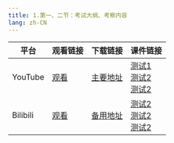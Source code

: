 ```yaml
---
title: 1.第一、二节：考试大纲、考察内容
lang: zh-CN
---
```



| 平台       | 观看链接   | 下载链接     | 课件链接         |
|----------|--------|----------|--------------|
| YouTube  | [观看]() | [主要地址]() | [测试1]()<br/>[测试2]()<br/>[测试2]()  |
| Bilibili | [观看]() | [备用地址]() | [测试2]()<br/>[测试2]()<br/>[测试2]()      |







